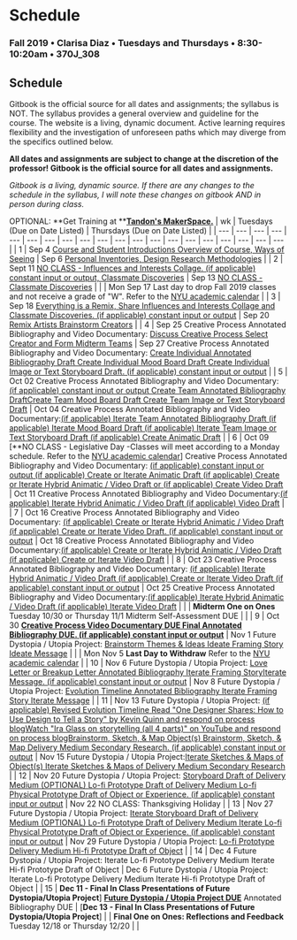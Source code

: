 # Schedule

### Fall 2019 • Clarisa Diaz • Tuesdays and Thursdays • 8:30-10:20am • 370J_308

## Schedule

Gitbook is the official source for all dates and assignments; the syllabus is NOT. The syllabus provides a general overview and guideline for the course. The website is a living, dynamic document. Active learning requires flexibility and the investigation of unforeseen paths which may diverge from the specifics outlined below.

**All dates and assignments are subject to change at the discretion of the professor! Gitbook is the official source for all dates and assignments.**

_Gitbook is a living, dynamic source. If there are any changes to the schedule in the syllabus, I will note these changes on gitbook AND in person during class._

OPTIONAL: **Get Training at **[**Tandon's MakerSpace.**](https://wp.nyu.edu/makerspace/training-calendar/)
| wk | Tuesdays \(Due on Date Listed\) | Thursdays \(Due on Date Listed\) |
| --- | --- | --- | --- | --- | --- | --- | --- | --- | --- | --- | --- | --- | --- | --- | --- | --- | --- | --- | --- |
| 1 | Sep 4 [Course and Student Introductions Overview of Course, Ways of Seeing](week-1-detail-sep-04.md) | Sep 6 [Personal Inventories, Design Research Methodologies](week-1-detail-sep-04.md) |
| 2 | Sept 11 [NO CLASS - Influences and Interests Collage. \(if applicable\) constant input or output, Classmate Discoveries](week-2-detail-sep-11.md) | Sep 13 [NO CLASS - Classmate Discoveries](week-2-detail-sep-11.md) |
|  | Mon Sep 17 Last day to drop Fall 2019 classes and not receive a grade of "W". Refer to the [NYU academic calendar](https://www.nyu.edu/registrar/calendars/university-academic-calendar.html#1188) |
| 3 | Sep 18 [Everything is a Remix, Share Influences and Interests Collage and Classmate Discoveries. \(if applicable\) constant input or output](week-3-detail-sep-18.md) | Sep 20 [Remix Artists Brainstorm Creators](week-3-detail-sep-18.md) |
| 4 | Sep 25 Creative Process Annotated Bibliography and Video Documentary: [Discuss Creative Process Select Creator and Form Midterm Teams](week-4-detail-sep-25.md) | Sep 27 Creative Process Annotated Bibliography and Video Documentary: [Create Individual Annotated Bibliography Draft Create Individual Mood Board Draft Create Individual Image or Text Storyboard Draft. \(if applicable\) constant input or output](week-4-detail-sep-25.md) |
| 5 | Oct 02 Creative Process Annotated Bibliography and Video Documentary: [\(if applicable\) constant input or output Create Team Annotated Bibliography DraftCreate Team Mood Board Draft Create Team Image or Text Storyboard Draft](week-5-detail-oct-02.md) | Oct 04 Creative Process Annotated Bibliography and Video Documentary:[\(if applicable\) Iterate Team Annotated Bibliography Draft \(if applicable\) Iterate Mood Board Draft \(if applicable\) Iterate Team Image or Text Storyboard Draft \(if applicable\) Create Animatic Draft](week-5-detail-oct-02.md) |
| 6 | Oct 09 [**NO CLASS - Legislative Day -Classes will meet according to a Monday schedule. Refer to the [NYU academic calendar](https://www.nyu.edu/registrar/calendars/university-academic-calendar.html#1188)] Creative Process Annotated Bibliography and Video Documentary: [\(if applicable\) constant input or output \(if applicable\) Create or Iterate Animatic Draft \(if applicable\) Create or Iterate Hybrid Animatic / Video Draft or \(if applicable\) Create Video Draft](week-6-detail-oct-09.md) | Oct 11 Creative Process Annotated Bibliography and Video Documentary:[\(if applicable\) Iterate Hybrid Animatic / Video Draft \(if applicable\) Video Draft](week-6-detail-oct-09.md) |
| 7 | Oct 16 Creative Process Annotated Bibliography and Video Documentary: [\(if applicable\) Create or Iterate Hybrid Animatic / Video Draft \(if applicable\) Create or Iterate Video Draft. \(if applicable\) constant input or output](week-7-detail-oct-16.md) | Oct 18 Creative Process Annotated Bibliography and Video Documentary:[\(if applicable\) Create or Iterate Hybrid Animatic / Video Draft \(if applicable\) Create or Iterate Video Draft](week-7-detail-oct-16.md) |
| 8 | Oct 23 Creative Process Annotated Bibliography and Video Documentary: [\(if applicable\) Iterate Hybrid Animatic / Video Draft \(if applicable\) Create or Iterate Video Draft \(if applicable\) constant input or output](week-8-detail-oct-23.md) | Oct 25 Creative Process Annotated Bibliography and Video Documentary:[\(if applicable\) Iterate Hybrid Animatic / Video Draft \(if applicable\) Iterate Video Draft](week-8-detail-oct-23.md) |
|  | **Midterm One on Ones**  Tuesday 10/30 or Thursday 11/1   Midterm Self-Assessment DUE |  |
| 9 | Oct 30 [**Creative Process Video Documentary DUE Final Annotated Bibliography DUE. \(if applicable\) constant input or output**](week-9-detail-oct-30.md) | Nov 1 Future Dystopia / Utopia Project: [Brainstorm Themes & Ideas Ideate Framing Story Ideate Message](week-9-detail-oct-30.md) |
|  | Mon Nov 5 **Last Day to Withdraw** Refer to the [NYU academic calendar](https://www.nyu.edu/registrar/calendars/university-academic-calendar.html#1188) |
| 10 | Nov 6 Future Dystopia / Utopia Project: [Love Letter or Breakup Letter Annotated Bibliography Iterate Framing StoryIterate Message. \(if applicable\) constant input or output](week-10-detail-nov-06.md) | Nov 8 Future Dystopia / Utopia Project: [Evolution Timeline Annotated Bibliography Iterate Framing Story Iterate Message](week-10-detail-nov-06.md) |
| 11 | Nov 13 Future Dystopia / Utopia Project: [\(if applicable\) Revised Evolution Timeline Read "One Designer Shares: How to Use Design to Tell a Story" by Kevin Quinn and respond on process blogWatch "Ira Glass on storytelling \(all 4 parts\)" on YouTube and respond on process blogBrainstorm, Sketch, & Map Object\(s\) Brainstorm, Sketch, & Map Delivery Medium Secondary Research. \(if applicable\) constant input or output](week-11-detail-nov-13.md) | Nov 15 Future Dystopia / Utopia Project:[Iterate Sketches & Maps of Object\(s\) Iterate Sketches & Maps of Delivery Medium Secondary Research](week-11-detail-nov-13.md) |
| 12 | Nov 20 Future Dystopia / Utopia Project: [Storyboard Draft of Delivery Medium \(OPTIONAL\) Lo-fi Prototype Draft of Delivery Medium Lo-fi Physical Prototype Draft of Object or Experience. \(if applicable\) constant input or output](week-12-detail-nov-20.md) | Nov 22 NO CLASS: Thanksgiving Holiday |
| 13 | Nov 27 Future Dystopia / Utopia Project: [Iterate Storyboard Draft of Delivery Medium \(OPTIONAL\) Lo-fi Prototype Draft of Delivery Medium Iterate Lo-fi Physical Prototype Draft of Object or Experience. \(if applicable\) constant input or output](week-13-detail-nov-27.md) | Nov 29 Future Dystopia / Utopia Project: [Lo-fi Prototype Delivery Medium Hi-fi Prototype Draft of Object](week-13-detail-nov-27.md) |
| 14 | Dec 4 Future Dystopia / Utopia Project: Iterate Lo-fi Prototype Delivery Medium Iterate Hi-fi Prototype Draft of Object | Dec 6 Future Dystopia / Utopia Project: Iterate Lo-fi Prototype Delivery Medium Iterate Hi-fi Prototype Draft of Object |
| 15 | **Dec 11 - Final In Class Presentations of Future Dystopia/Utopia Project**] [**Future Dystopia / Utopia Project DUE**](../projects/future-dystopia-utopia-project.md) Annotated Bibliography DUE | [**Dec 13 - Final In Class Presentations of Future Dystopia/Utopia Project**]
|  | **Final One on Ones: Reflections and Feedback** Tuesday 12/18 or Thursday 12/20   |  |

